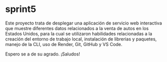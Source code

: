 # sprint5

Este proyecto trata de desplegar una aplicación de servicio web interactiva que muestre diferentes datos relacionados a la venta de autos en los Estados Unidos, para la cual se utilizaron habilidades relacionadas a la creación del entorno de trabajo local, instalación de librerias y paquetes, manejo de la CLI, uso de Render, Git, GitHub y VS Code.

Espero se a de su agrado.
¡Saludos!
